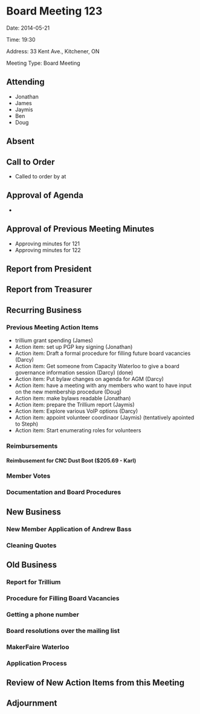 # Board Meeting 123

Date: 2014-05-21

Time: 19:30

Address: 33 Kent Ave., Kitchener, ON

Meeting Type: Board Meeting

## Attending
* Jonathan
* James
* Jaymis
* Ben
* Doug

## Absent

## Call to Order
* Called to order by  at 

## Approval of Agenda
* 

## Approval of Previous Meeting Minutes
* Approving minutes for 121
* Approving minutes for 122

## Report from President

## Report from Treasurer

## Recurring Business

### Previous Meeting Action Items
* trillium grant spending (James)
* Action item: set up PGP key signing (Jonathan)
* Action item: Draft a formal procedure for filling future board vacancies (Darcy)
* Action item: Get someone from Capacity Waterloo to give a board governance information session (Darcy) (done)
* Action item: Put bylaw changes on agenda for AGM (Darcy)
* Action item: have a meeting with any members who want to have input on the new membership procedure (Doug)
* Action item: make bylaws readable (Jonathan)
* Action item: prepare the Trillium report (Jaymis)
* Action item: Explore various VoIP options (Darcy)
* Action item: appoint volunteer coordinaor (Jaymis) (tentatively apointed to Steph)
* Action item: Start enumerating roles for volunteers

### Reimbursements

#### Reimbusement for CNC Dust Boot ($205.69 - Karl)

### Member Votes

### Documentation and Board Procedures

## New Business

### New Member Application of Andrew Bass

### Cleaning Quotes

## Old Business

### Report for Trillium

### Procedure for Filling Board Vacancies

### Getting a phone number

### Board resolutions over the mailing list

### MakerFaire Waterloo

### Application Process

## Review of New Action Items from this Meeting

## Adjournment
